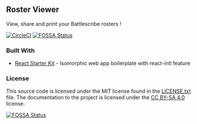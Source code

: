 ## Roster Viewer

View, share and print your Battlescribe rosters !

[![CircleCI](https://circleci.com/gh/p-bizouard/RosterViewer.svg?style=svg)](https://circleci.com/gh/p-bizouard/RosterViewer)
[![FOSSA Status](https://app.fossa.io/api/projects/git%2Bgithub.com%2Fp-bizouard%2FRosterViewer.svg?type=shield)](https://app.fossa.io/projects/git%2Bgithub.com%2Fp-bizouard%2FRosterViewer?ref=badge_shield)

### Built With

* [React Starter Kit](https://github.com/kriasoft/react-starter-kit) - Isomorphic web app boilerplate with react-intl feature

### License

This source code is licensed under the MIT
license found in the [LICENSE.txt](https://github.com/p-bizouard/RosterViewer/blob/master/LICENSE.txt)
file. The documentation to the project is licensed under the
[CC BY-SA 4.0](http://creativecommons.org/licenses/by-sa/4.0/) license.


[![FOSSA Status](https://app.fossa.io/api/projects/git%2Bgithub.com%2Fp-bizouard%2FRosterViewer.svg?type=large)](https://app.fossa.io/projects/git%2Bgithub.com%2Fp-bizouard%2FRosterViewer?ref=badge_large)